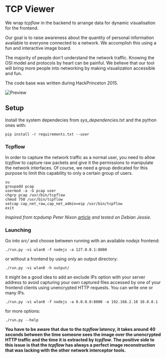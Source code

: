 # TCP Viewer

We wrap *tcpflow* in the backend to arrange data for dynamic visualisation for the frontend.

Our goal is to raise awareness about the quantity of personal information available to everyone connected to a network. We accomplish this using a fun and interactive image board.

The majority of people don't understand the network traffic. Knowing the OSI model and protocols by heart can be painful. We believe that our tool will bring more people into networking by making visualization accessible and fun.

The code base was written during HackPrinceton 2015.

![Preview](https://raw.githubusercontent.com/sevaivanov/tcpviewer/master/res/img/preview.gif)

## Setup

Install the system dependecies from *sys_dependencies.txt* and the python ones with:

    pip install -r requirements.txt --user

### Tcpflow

In order to capture the network traffic as a normal user, you need to allow *tcpflow* to capture raw packets and give it the permissions to manipulate the network interfaces. Of course, we need a group dedicated for this purpose to limit this capability to only a certain group of users.

    su
    groupadd pcap
    usermod -a -G pcap user
    chgrp pcap /usr/bin/tcpflow
    chmod 750 /usr/bin/tcpflow
    setcap cap_net_raw,cap_net_admin=eip /usr/bin/tcpflow
    exit

*Inspired from tcpdump Peter Nixon [article](http://peternixon.net/news/2012/01/28/configure-tcpdump-work-non-root-user-opensuse-using-file-system-capabilities/) and tested on Debian Jessie.*

### Launching

Go into *src/* and choose between running with an available *nodejs* frontend:

    ./run.py -vi wlan0 -f nodejs -a 127.0.0.1:8000

or without a frontend by using only an output directory:

    ./run.py -vi wlan0 -h output/

it might be a good idea to add an exclude IPs option with your server address to avoid capturing your own captured files accessed by one of your frontend clients using unencrypted HTTP requests. You can write one or many IPs.

    ./run.py -vi wlan0 -f nodejs -a 0.0.0.0:8000 -e 192.168.2.10 10.0.0.1

for more options:

    ./run.py --help

**You have to be aware that due to the *tcpflow* latency, it takes around 40 seconds between the time someone sees the image over the unencrypted HTTP traffic and the time it is extracted by *tcpflow*. The positive side to this issue is that the *tcpflow* has always a perfect image reconstruction that was lacking with the other network interceptor tools.**

